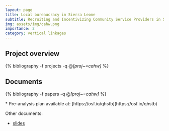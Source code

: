 ```yaml
---
layout: page
title: Local bureaucracy in Sierra Leone
subtitle: Recruiting and Incentivizing Community Service Providers in Sierra Leone
img: assets/img/cahw.png
importance: 2
category: vertical linkages
---
```


## Project overview

<div class="publications">

  {% bibliography -f projects -q @*[proj~=cahw]* %}

</div>

## Documents

<div class="publications">

  {% bibliography -f papers -q @*[proj~=cahw]* %}

</div>
* Pre-analysis plan available at: [https://osf.io/qhstb](https://osf.io/qhstb) 


Other documents: 
* [slides](https://macartan.github.io/slides/202410_RWI.html) 
